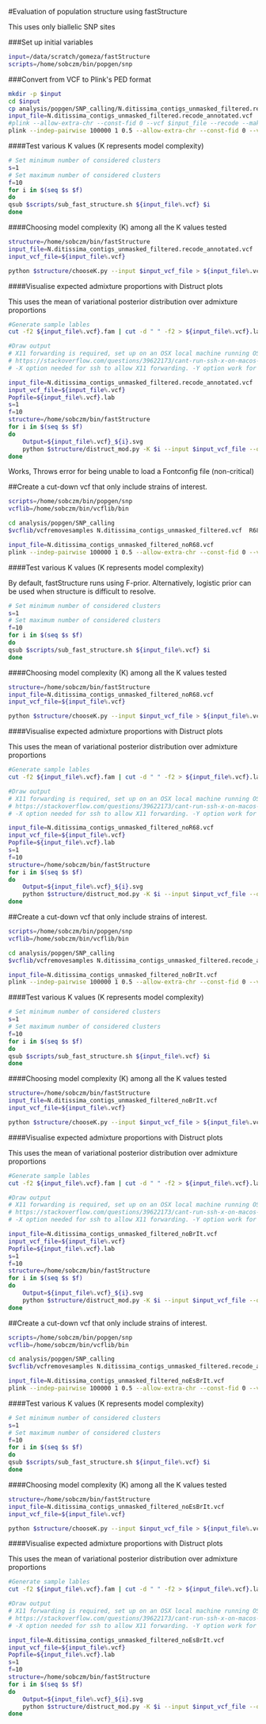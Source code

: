 #Evaluation of population structure using fastStructure

This uses only biallelic SNP sites

###Set up initial variables

```bash
input=/data/scratch/gomeza/fastStructure
scripts=/home/sobczm/bin/popgen/snp
```

###Convert from VCF to Plink's PED format

```bash
mkdir -p $input
cd $input
cp analysis/popgen/SNP_calling/N.ditissima_contigs_unmasked_filtered.recode_annotated.vcf .
input_file=N.ditissima_contigs_unmasked_filtered.recode_annotated.vcf
#plink --allow-extra-chr --const-fid 0 --vcf $input_file --recode --make-bed --out ${input_file%.vcf} > ${input_file%.vcf}.log
plink --indep-pairwise 100000 1 0.5 --allow-extra-chr --const-fid 0 --vcf $input_file --make-bed --recode --out ${input_file%.vcf} > ${input_file%.vcf}.log
```

####Test various K values (K represents model complexity)

```bash
# Set minimum number of considered clusters
s=1
# Set maximum number of considered clusters
f=10
for i in $(seq $s $f)
do
qsub $scripts/sub_fast_structure.sh ${input_file%.vcf} $i
done
```

####Choosing model complexity (K) among all the K values tested

```bash
structure=/home/sobczm/bin/fastStructure
input_file=N.ditissima_contigs_unmasked_filtered.recode_annotated.vcf
input_vcf_file=${input_file%.vcf}

python $structure/chooseK.py --input $input_vcf_file > ${input_file%.vcf}_K_choice
```

####Visualise expected admixture proportions with Distruct plots

This uses the mean of variational posterior distribution over admixture proportions

```bash
#Generate sample lables
cut -f2 ${input_file%.vcf}.fam | cut -d " " -f2 > ${input_file%.vcf}.lab

#Draw output
# X11 forwarding is required, set up on an OSX local machine running OSX v10.13.4 using:
# https://stackoverflow.com/questions/39622173/cant-run-ssh-x-on-macos-sierra
# -X option needed for ssh to allow X11 forwarding. -Y option work for me.

input_file=N.ditissima_contigs_unmasked_filtered.recode_annotated.vcf
input_vcf_file=${input_file%.vcf}
Popfile=${input_file%.vcf}.lab
s=1
f=10
structure=/home/sobczm/bin/fastStructure
for i in $(seq $s $f)
do
    Output=${input_file%.vcf}_${i}.svg
    python $structure/distruct_mod.py -K $i --input $input_vcf_file --output $Output --title K$i --popfile $Popfile
done
```
Works, Throws error for being unable to load a Fontconfig file (non-critical)

##Create a cut-down vcf that only include strains of interest.

```bash
scripts=/home/sobczm/bin/popgen/snp
vcflib=/home/sobczm/bin/vcflib/bin

cd analysis/popgen/SNP_calling
$vcflib/vcfremovesamples N.ditissima_contigs_unmasked_filtered.vcf  R68-17 > N.ditissima_contigs_unmasked_filtered_noR68.vcf

input_file=N.ditissima_contigs_unmasked_filtered_noR68.vcf
plink --indep-pairwise 100000 1 0.5 --allow-extra-chr --const-fid 0 --vcf $input_file --make-bed --recode --out ${input_file%.vcf} > ${input_file%.vcf}.log
```

####Test various K values (K represents model complexity)

By default, fastStructure runs using F-prior. Alternatively, logistic prior can be used when structure is difficult to resolve. 

```bash
# Set minimum number of considered clusters
s=1
# Set maximum number of considered clusters
f=10
for i in $(seq $s $f)
do
qsub $scripts/sub_fast_structure.sh ${input_file%.vcf} $i
done
```

####Choosing model complexity (K) among all the K values tested

```bash
structure=/home/sobczm/bin/fastStructure
input_file=N.ditissima_contigs_unmasked_filtered_noR68.vcf
input_vcf_file=${input_file%.vcf}

python $structure/chooseK.py --input $input_vcf_file > ${input_file%.vcf}_K_choice
```

####Visualise expected admixture proportions with Distruct plots

This uses the mean of variational posterior distribution over admixture proportions

```bash
#Generate sample lables
cut -f2 ${input_file%.vcf}.fam | cut -d " " -f2 > ${input_file%.vcf}.lab

#Draw output
# X11 forwarding is required, set up on an OSX local machine running OSX v10.13.4 using:
# https://stackoverflow.com/questions/39622173/cant-run-ssh-x-on-macos-sierra
# -X option needed for ssh to allow X11 forwarding. -Y option work for me.

input_file=N.ditissima_contigs_unmasked_filtered_noR68.vcf
input_vcf_file=${input_file%.vcf}
Popfile=${input_file%.vcf}.lab
s=1
f=10
structure=/home/sobczm/bin/fastStructure
for i in $(seq $s $f)
do
    Output=${input_file%.vcf}_${i}.svg
    python $structure/distruct_mod.py -K $i --input $input_vcf_file --output $Output --title K$i --popfile $Popfile
done
```

##Create a cut-down vcf that only include strains of interest.

```bash
scripts=/home/sobczm/bin/popgen/snp
vcflib=/home/sobczm/bin/vcflib/bin

cd analysis/popgen/SNP_calling
$vcflib/vcfremovesamples N.ditissima_contigs_unmasked_filtered.recode_annotated.vcf   R68-17 ND8 ND9 > N.ditissima_contigs_unmasked_filtered_noBrIt.vcf

input_file=N.ditissima_contigs_unmasked_filtered_noBrIt.vcf
plink --indep-pairwise 100000 1 0.5 --allow-extra-chr --const-fid 0 --vcf $input_file --make-bed --recode --out ${input_file%.vcf} > ${input_file%.vcf}.log
```

####Test various K values (K represents model complexity)

```bash
# Set minimum number of considered clusters
s=1
# Set maximum number of considered clusters
f=10
for i in $(seq $s $f)
do
qsub $scripts/sub_fast_structure.sh ${input_file%.vcf} $i
done
```

####Choosing model complexity (K) among all the K values tested

```bash
structure=/home/sobczm/bin/fastStructure
input_file=N.ditissima_contigs_unmasked_filtered_noBrIt.vcf
input_vcf_file=${input_file%.vcf}

python $structure/chooseK.py --input $input_vcf_file > ${input_file%.vcf}_K_choice
```

####Visualise expected admixture proportions with Distruct plots

This uses the mean of variational posterior distribution over admixture proportions

```bash
#Generate sample lables
cut -f2 ${input_file%.vcf}.fam | cut -d " " -f2 > ${input_file%.vcf}.lab

#Draw output
# X11 forwarding is required, set up on an OSX local machine running OSX v10.13.4 using:
# https://stackoverflow.com/questions/39622173/cant-run-ssh-x-on-macos-sierra
# -X option needed for ssh to allow X11 forwarding. -Y option work for me.

input_file=N.ditissima_contigs_unmasked_filtered_noBrIt.vcf
input_vcf_file=${input_file%.vcf}
Popfile=${input_file%.vcf}.lab
s=1
f=10
structure=/home/sobczm/bin/fastStructure
for i in $(seq $s $f)
do
    Output=${input_file%.vcf}_${i}.svg
    python $structure/distruct_mod.py -K $i --input $input_vcf_file --output $Output --title K$i --popfile $Popfile
done
```

##Create a cut-down vcf that only include strains of interest.

```bash
scripts=/home/sobczm/bin/popgen/snp
vcflib=/home/sobczm/bin/vcflib/bin

cd analysis/popgen/SNP_calling
$vcflib/vcfremovesamples N.ditissima_contigs_unmasked_filtered.recode_annotated.vcf   R68-17 ND8 ND9 P112 BGV344 OPC304 > N.ditissima_contigs_unmasked_filtered_noEsBrIt.vcf

input_file=N.ditissima_contigs_unmasked_filtered_noEsBrIt.vcf
plink --indep-pairwise 100000 1 0.5 --allow-extra-chr --const-fid 0 --vcf $input_file --make-bed --recode --out ${input_file%.vcf} > ${input_file%.vcf}.log
```

####Test various K values (K represents model complexity)

```bash
# Set minimum number of considered clusters
s=1
# Set maximum number of considered clusters
f=10
for i in $(seq $s $f)
do
qsub $scripts/sub_fast_structure.sh ${input_file%.vcf} $i
done
```

####Choosing model complexity (K) among all the K values tested

```bash
structure=/home/sobczm/bin/fastStructure
input_file=N.ditissima_contigs_unmasked_filtered_noEsBrIt.vcf
input_vcf_file=${input_file%.vcf}

python $structure/chooseK.py --input $input_vcf_file > ${input_file%.vcf}_K_choice
```

####Visualise expected admixture proportions with Distruct plots

This uses the mean of variational posterior distribution over admixture proportions

```bash
#Generate sample lables
cut -f2 ${input_file%.vcf}.fam | cut -d " " -f2 > ${input_file%.vcf}.lab

#Draw output
# X11 forwarding is required, set up on an OSX local machine running OSX v10.13.4 using:
# https://stackoverflow.com/questions/39622173/cant-run-ssh-x-on-macos-sierra
# -X option needed for ssh to allow X11 forwarding. -Y option work for me.

input_file=N.ditissima_contigs_unmasked_filtered_noEsBrIt.vcf
input_vcf_file=${input_file%.vcf}
Popfile=${input_file%.vcf}.lab
s=1
f=10
structure=/home/sobczm/bin/fastStructure
for i in $(seq $s $f)
do
    Output=${input_file%.vcf}_${i}.svg
    python $structure/distruct_mod.py -K $i --input $input_vcf_file --output $Output --title K$i --popfile $Popfile
done
```
